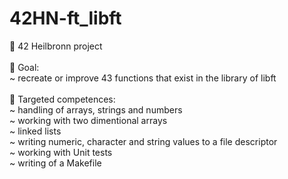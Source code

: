 # 42HN-ft_libft

:rocket: 42 Heilbronn project <br />
<br />
:dart: Goal: <br />
  ~ recreate or improve 43 functions that exist in the library of libft <br />
<br />
:medal_sports: Targeted competences: <br />
  ~ handling of arrays, strings and numbers<br />
  ~ working with two dimentional arrays<br />
  ~ linked lists<br />
  ~ writing numeric, character and string values to a file descriptor<br />
  ~ working with Unit tests<br />
  ~ writing of a Makefile
